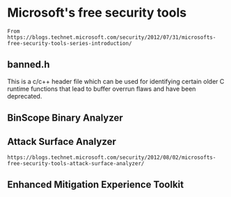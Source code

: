 # Microsoft's free security tools

	From https://blogs.technet.microsoft.com/security/2012/07/31/microsofts-free-security-tools-series-introduction/

## banned.h
 This is a c/c++ header file which can be used for identifying
certain older C runtime functions that lead to buffer overrun
flaws and have been deprecated.

## BinScope Binary Analyzer

## Attack Surface Analyzer

	https://blogs.technet.microsoft.com/security/2012/08/02/microsofts-free-security-tools-attack-surface-analyzer/

## Enhanced Mitigation Experience Toolkit
